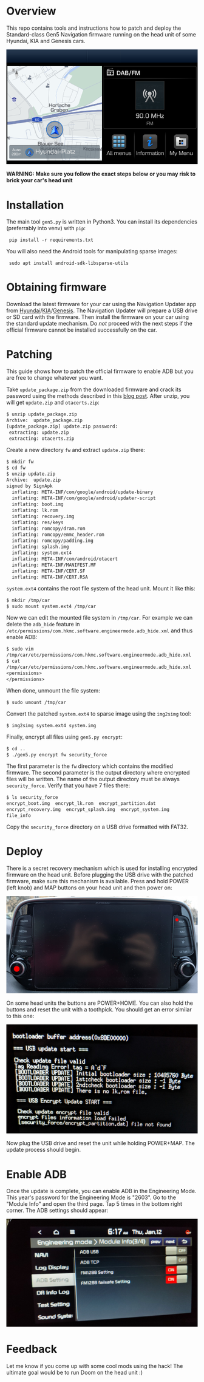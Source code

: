 # Overview
This repo contains tools and instructions how to patch and deploy the Standard-class 
Gen5 Navigation firmware running on the head unit of some Hyundai, KIA and Genesis cars.

![gen5](/pics/gen5.png "Standard-class Gen5 Navigation")

**WARNING: Make sure you follow the exact steps below or you may risk to brick your car's head unit**

# Installation
The main tool `gen5.py` is written in Python3. You can install its dependencies (preferrably into venv) with `pip`:
```
 pip install -r requirements.txt
```
You will also need the Android tools for manipulating sparse images:
```
 sudo apt install android-sdk-libsparse-utils
```

# Obtaining firmware

Download the latest firmware for your car using the Navigation Updater app from [Hyundai](https://update.hyundai.com/)/[KIA](https://update.kia.com/)/[Genesis](https://update.genesis.com/).
The Navigation Updater will prepare a USB drive or SD card with the firmware.
Then install the firmware on your car using the standard update mechanism.
Do *not* proceed with the next steps if the official firmware cannot be installed successfully on the car.

# Patching
This guide shows how to patch the official firmware to enable ADB but you are free to change whatever you want.

Take `update_package.zip` from the downloaded firmware and crack its password using the methods described in this [blog post](https://xakcop.com/post/hyundai-hack/). After unzip, you will get `update.zip` and `otacerts.zip`:
```
$ unzip update_package.zip 
Archive:  update_package.zip
[update_package.zip] update.zip password: 
 extracting: update.zip              
 extracting: otacerts.zip            

```
Create a new directory `fw` and extract `update.zip` there:
```
$ mkdir fw
$ cd fw
$ unzip update.zip 
Archive:  update.zip
signed by SignApk
  inflating: META-INF/com/google/android/update-binary  
  inflating: META-INF/com/google/android/updater-script  
  inflating: boot.img                
  inflating: lk.rom                  
  inflating: recovery.img            
  inflating: res/keys                
  inflating: romcopy/dram.rom        
  inflating: romcopy/emmc_header.rom  
  inflating: romcopy/padding.img     
  inflating: splash.img              
  inflating: system.ext4             
  inflating: META-INF/com/android/otacert  
  inflating: META-INF/MANIFEST.MF    
  inflating: META-INF/CERT.SF        
  inflating: META-INF/CERT.RSA       
```
`system.ext4` contains the root file system of the head unit. Mount it like this:

```
$ mkdir /tmp/car
$ sudo mount system.ext4 /tmp/car
```
Now we can edit the mounted file system in `/tmp/car`.
For example we can delete the `adb_hide` feature in `/etc/permissions/com.hkmc.software.engineermode.adb_hide.xml` and thus enable ADB:
```
$ sudo vim /tmp/car/etc/permissions/com.hkmc.software.engineermode.adb_hide.xml
$ cat /tmp/car/etc/permissions/com.hkmc.software.engineermode.adb_hide.xml
<permissions>
</permissions>
```
When done, unmount the file system:
```
$ sudo umount /tmp/car
```
Convert the patched `system.ext4` to sparse image using the `img2simg` tool:
```
$ img2simg system.ext4 system.img
```
Finally, encrypt all files using `gen5.py encrypt`:
```
$ cd ..
$ ./gen5.py encrypt fw security_force
```
The first parameter is the `fw` directory which contains the modified firmware.
The second parameter is the output directory where encrypted files will be written.
The name of the output directory must be always `security_force`.
Verify that you have 7 files there:
```
$ ls security_force 
encrypt_boot.img  encrypt_lk.rom  encrypt_partition.dat  encrypt_recovery.img  encrypt_splash.img  encrypt_system.img  file_info
```
Copy the `security_force` directory on a USB drive formatted with FAT32.
  
# Deploy
There is a secret recovery mechanism which is used for installing encrypted firmware on the head unit.
Before plugging the USB drive with the patched firmware, make sure this mechanism is available.
Press and hold POWER (left knob) and MAP buttons on your head unit and then power on:

![head_unit](/pics/head_unit.jpg "Head unit")

On some head units the buttons are POWER+HOME. You can also hold the buttons and reset the unit with a toothpick.
You should get an error similar to this one:

![uboot](/pics/uboot.jpg "u-boot")

Now plug the USB drive and reset the unit while holding POWER+MAP. The update process should begin.

# Enable ADB

Once the update is complete, you can enable ADB in the Engineering Mode.
This year's password for the Engineering Mode is "2603".
Go to the "Module Info" and open the third page. Tap 5 times in the bottom right corner. The ADB settings should appear:

![adb](/pics/adb.jpg "adb")

# Feedback

Let me know if you come up with some cool mods using the hack!
The ultimate goal would be to run Doom on the head unit :)

